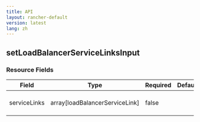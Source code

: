```yaml
---
title: API
layout: rancher-default
version: latest
lang: zh
---
```


## setLoadBalancerServiceLinksInput





### Resource Fields

Field | Type | Required | Default | Description
---|---|---|---|---
serviceLinks | array[loadBalancerServiceLink] | false |  | The list of services linked

